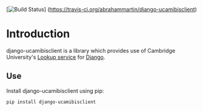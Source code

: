 [![Build Status](https://travis-ci.org/abrahammartin/django-ucamibisclient.svg?branch=master)]
(https://travis-ci.org/abrahammartin/django-ucamibisclient)

# Introduction

django-ucamibisclient is a library which provides use of Cambridge University's 
[Lookup service](https://www.lookup.cam.ac.uk/) for [Django](https://www.djangoproject.com/). 

## Use

Install django-ucamibisclient using pip:

```bash
pip install django-ucamibisclient
```
